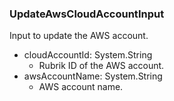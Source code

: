 ### UpdateAwsCloudAccountInput
Input to update the AWS account.

- cloudAccountId: System.String
  - Rubrik ID of the AWS account.
- awsAccountName: System.String
  - AWS account name.
